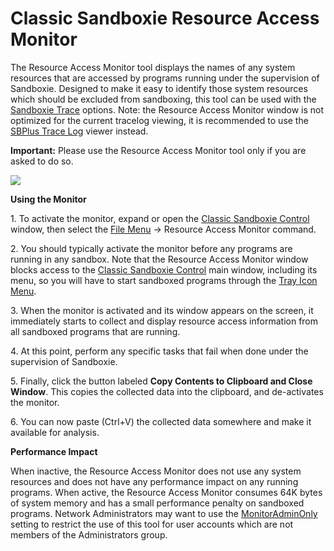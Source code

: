 # Classic Sandboxie Resource Access Monitor

The Resource Access Monitor tool displays the names of any system resources that are accessed by programs running under the supervision of Sandboxie. Designed to make it easy to identify those system resources which should be excluded from sandboxing, this tool can be used with the [Sandboxie Trace](SandboxieTrace.md) options.  Note: the Resource Access Monitor window is not optimized for the current tracelog viewing, it is recommended to use the [SBPlus Trace Log](TraceLog.md) viewer instead.

**Important:** Please use the Resource Access Monitor tool only if you are asked to do so.

![](../Media/ResourceAccessMonitor.png)

**Using the Monitor**

1\. To activate the monitor, expand or open the [Classic Sandboxie Control](SandboxieControl.md) window, then select the [File Menu](FileMenu.md) -> Resource Access Monitor command.

2\. You should typically activate the monitor before any programs are running in any sandbox. Note that the Resource Access Monitor window blocks access to the [Classic Sandboxie Control](SandboxieControl.md) main window, including its menu, so you will have to start sandboxed programs through the [Tray Icon Menu](TrayIconMenu.md).

3\. When the monitor is activated and its window appears on the screen, it immediately starts to collect and display resource access information from all sandboxed programs that are running.

4\. At this point, perform any specific tasks that fail when done under the supervision of Sandboxie.

5\. Finally, click the button labeled **Copy Contents to Clipboard and Close Window**. This copies the collected data into the clipboard, and de-activates the monitor.

6\. You can now paste (Ctrl+V) the collected data somewhere and make it available for analysis.

**Performance Impact**

When inactive, the Resource Access Monitor does not use any system resources and does not have any performance impact on any running programs. When active, the Resource Access Monitor consumes 64K bytes of system memory and has a small performance penalty on sandboxed programs. Network Administrators may want to use the [MonitorAdminOnly](MonitorAdminOnly.md) setting to restrict the use of this tool for user accounts which are not members of the Administrators group.
